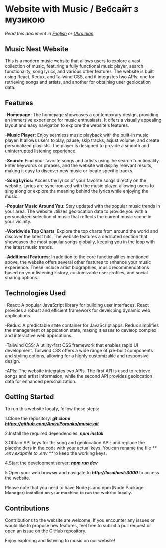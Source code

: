 # Website with Music / Вебсайт з музикою

_Read this document in [English](README.md) or [Ukrainian](README_UA.md)._

## Music Nest Website

This is a modern music website that allows users to explore a vast collection of music, featuring a fully functional music player, search functionality, song lyrics, and various other features. The website is built using React, Redux, and Tailwind CSS, and it integrates two APIs: one for retrieving songs and artists, and another for obtaining user geolocation data.

## Features

-**Homepage:** The homepage showcases a contemporary design, providing an immersive experience for music enthusiasts. It offers a visually appealing layout and easy navigation to explore the website's features.

-**Music Player:** Enjoy seamless music playback with the built-in music player. It allows users to play, pause, skip tracks, adjust volume, and create personalized playlists. The player is designed to provide a smooth and uninterrupted listening experience.

-**Search:** Find your favorite songs and artists using the search functionality. Enter keywords or phrases, and the website will display relevant results, making it easy to discover new music or locate specific tracks.

-**Song Lyrics:** Access the lyrics of your favorite songs directly on the website. Lyrics are synchronized with the music player, allowing users to sing along or explore the meaning behind the lyrics while enjoying the music.

-**Popular Music Around You:** Stay updated with the popular music trends in your area. The website utilizes geolocation data to provide you with a personalized selection of music that reflects the current music scene in your vicinity.

-**Worldwide Top Charts:** Explore the top charts from around the world and discover the latest hits. The website features a dedicated section that showcases the most popular songs globally, keeping you in the loop with the latest music trends.

-**Additional Features:** In addition to the core functionalities mentioned above, the website offers several other features to enhance your music experience. These include artist biographies, music recommendations based on your listening history, customizable user profiles, and social sharing options.

## Technologies Used

-React: A popular JavaScript library for building user interfaces. React provides a robust and efficient framework for developing dynamic web applications.

-Redux: A predictable state container for JavaScript apps. Redux simplifies the management of application state, making it easier to develop complex and interactive web applications.

-Tailwind CSS: A utility-first CSS framework that enables rapid UI development. Tailwind CSS offers a wide range of pre-built components and styling options, allowing for a highly customizable and responsive design.

-APIs: The website integrates two APIs. The first API is used to retrieve songs and artist information, while the second API provides geolocation data for enhanced personalization.

## Getting Started

To run this website locally, follow these steps:

1.Clone the repository: _**git clone https://github.com/AndriiPoronko/music.git**_

2.Install the required dependencies: _**npm install**_

3.Obtain API keys for the song and geolocation APIs and replace the placeholders in the code with your actual keys.
You can rename the file _** .env.exapmle to .env **_ to keep the working keys.

4.Start the development server: _**npm run dev**_

5.Open your web browser and navigate to _**http://localhost:3000**_ to access the website.

Please note that you need to have Node.js and npm (Node Package Manager) installed on your machine to run the website locally.

## Contributions

Contributions to the website are welcome. If you encounter any issues or would like to propose new features, feel free to submit a pull request or open an issue on the GitHub repository.

Enjoy exploring and listening to music on our website!
